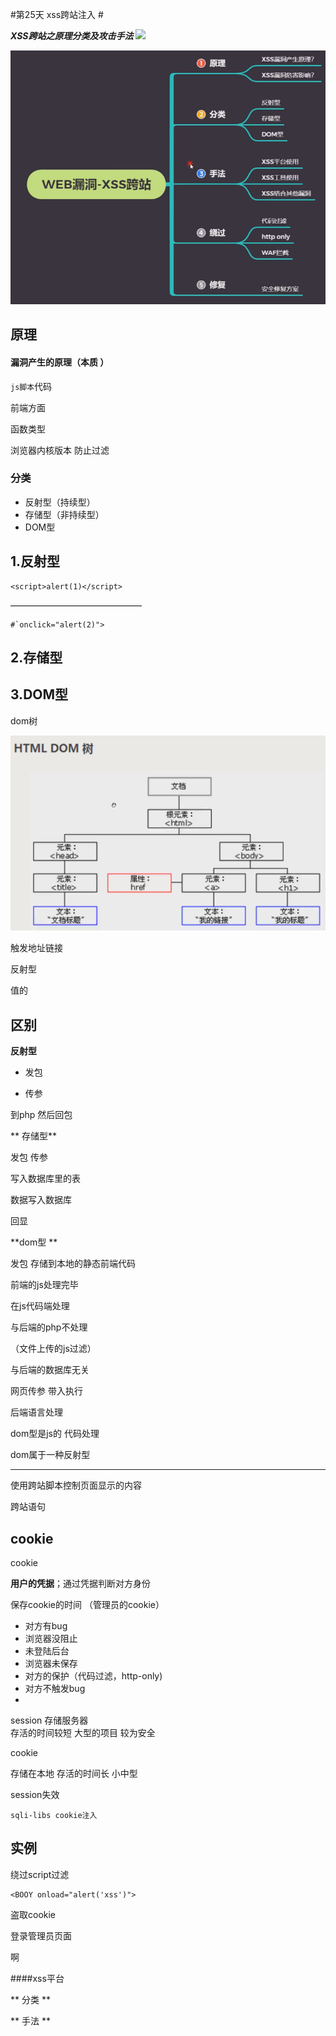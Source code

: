 #第25天 xss跨站注入 #


***XSS跨站之原理分类及攻击手法***
![](./img/xss001.pngc)


![](./img/bugxss001.png)


## 原理

#### 漏洞产生的原理（本质 ）

`js脚本`代码 

前端方面

函数类型


浏览器内核版本
防止过滤







 
### 分类 ###

- 反射型（持续型）
- 存储型（非持续型）
- DOM型
 


## 1.反射型 ##


	<script>alert(1)</script>

———————————————


	#`onclick="alert(2)">




## 2.存储型  ##






## 3.DOM型 
dom树

![](./img/dom.png)



触发地址链接


反射型

值的

## 区别 ##

**反射型**

+ 发包

+ 传参

到php
然后回包

**
存储型**

发包 
传参

 
写入数据库里的表

数据写入数据库



回显

**dom型
**

发包 存储到本地的静态前端代码


前端的js处理完毕

在js代码端处理




与后端的php不处理

（文件上传的js过滤）

与后端的数据库无关


网页传参
 带入执行



后端语言处理

dom型是js的
代码处理
 

dom属于一种反射型



<hr>

使用跨站脚本控制页面显示的内容

跨站语句



## cookie ####

cookie

**用户的凭据**；通过凭据判断对方身份

保存cookie的时间
（管理员的cookie）

+ 对方有bug
+ 浏览器没阻止
+ 未登陆后台
+ 浏览器未保存
+ 对方的保护（代码过滤，http-only)
+ 对方不触发bug
+         


session 
存储服务器  
存活的时间较短
大型的项目
较为安全



cookie

存储在本地
存活的时间长
小中型
 




session失效



  
`sqli-libs cookie注入`




## 实例 ##



绕过script过滤

	<BOOY onload="alert('xss')">


盗取cookie

登录管理员页面

啊

####xss平台



**
分类
**




**
手法
**


